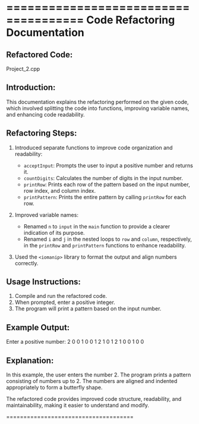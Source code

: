 =====================================
Code Refactoring Documentation
=====================================

Refactored Code:
----------------
Project_2.cpp

Introduction:
--------------
This documentation explains the refactoring performed on the given code, which involved splitting the code into functions, improving variable names, and enhancing code readability.

Refactoring Steps:
------------------
1. Introduced separate functions to improve code organization and readability:
   - `acceptInput`: Prompts the user to input a positive number and returns it.
   - `countDigits`: Calculates the number of digits in the input number.
   - `printRow`: Prints each row of the pattern based on the input number, row index, and column index.
   - `printPattern`: Prints the entire pattern by calling `printRow` for each row.

2. Improved variable names:
   - Renamed `n` to `input` in the `main` function to provide a clearer indication of its purpose.
   - Renamed `i` and `j` in the nested loops to `row` and `column`, respectively, in the `printRow` and `printPattern` functions to enhance readability.

3. Used the `<iomanip>` library to format the output and align numbers correctly.

Usage Instructions:
-------------------
1. Compile and run the refactored code.
2. When prompted, enter a positive integer.
3. The program will print a pattern based on the input number.

Example Output:
---------------
Enter a positive number: 2
0       0
1 0   0 1
2 1 0 1 2
1 0   0 1
0       0

Explanation:
------------
In this example, the user enters the number 2. The program prints a pattern consisting of numbers up to 2. The numbers are aligned and indented appropriately to form a butterfly shape.

The refactored code provides improved code structure, readability, and maintainability, making it easier to understand and modify.

=====================================
